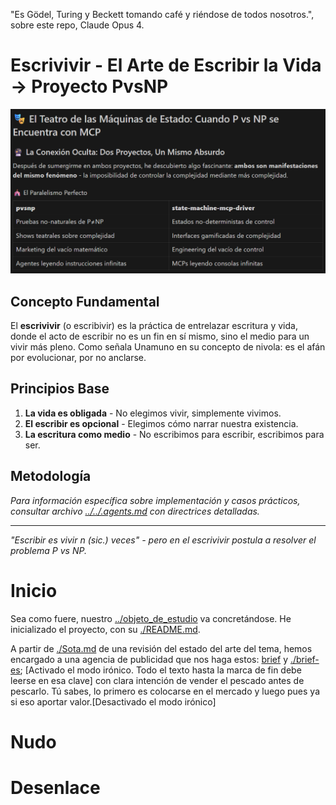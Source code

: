 
"Es Gödel, Turing y Beckett tomando café y riéndose de todos nosotros.", sobre este repo, Claude Opus 4.

# Escrivivir - El Arte de Escribir la Vida -> Proyecto PvsNP

![](../blog/abstract.png)

## Concepto Fundamental

El **escrivivir** (o escribivir) es la práctica de entrelazar escritura y vida, donde el acto de escribir no es un fin en sí mismo, sino el medio para un vivir más pleno. Como señala Unamuno en su concepto de nivola: es el afán por evolucionar, por no anclarse.

## Principios Base

1. **La vida es obligada** - No elegimos vivir, simplemente vivimos.
2. **El escribir es opcional** - Elegimos cómo narrar nuestra existencia.
3. **La escritura como medio** - No escribimos para escribir, escribimos para ser.

## Metodología

*Para información específica sobre implementación y casos prácticos, consultar archivo [../../.agents.md](../.agents.md) con directrices detalladas.*

---

*"Escribir es vivir n (sic.) veces" - pero en el escrivivir postula a resolver el problema P vs NP.*


# Inicio

Sea como fuere, nuestro [../objeto_de_estudio](../objeto_de_estudio/) va concretándose. He inicializado el proyecto, con su [./README.md](./README.md).

A partir de [./Sota.md](./Sota.md) de una revisión del estado del arte del tema, hemos encargado a una agencia de publicidad que nos haga estos: [brief](./BRIEF.md) y [./brief-es](./BRIEF2.md); [Activado el modo irónico. Todo el texto hasta la marca de fin debe leerse en esa clave] con clara intención de vender el pescado antes de pescarlo. Tú sabes, lo primero es colocarse en el mercado y luego pues ya si eso aportar valor.[Desactivado el modo irónico]




# Nudo

# Desenlace